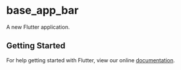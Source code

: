 # base_app_bar

A new Flutter application.

## Getting Started

For help getting started with Flutter, view our online
[documentation](https://flutter.io/).
